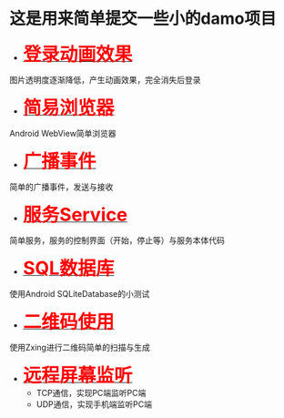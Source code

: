# 这是用来简单提交一些小的damo项目
- <a href="https://github.com/OHCEzqj/Hello/tree/master/Alpha"><b><font size='6' color='red'>登录动画效果</font></b></a>

图片透明度逐渐降低，产生动画效果，完全消失后登录

- <a href="https://github.com/OHCEzqj/Hello/tree/master/Browser"><b><font size='6' color='red'>简易浏览器</font></b></a>

Android WebView简单浏览器

- <a href="https://github.com/OHCEzqj/Hello/tree/master/MyBroadcast"><b><font size='6' color='red'>广播事件</font></b></a>

简单的广播事件，发送与接收

- <a href="https://github.com/OHCEzqj/Hello/tree/master/MyBroadcast"><b><font size='6' color='red'>服务Service</font></b></a>

简单服务，服务的控制界面（开始，停止等）与服务本体代码

- <a href="https://github.com/OHCEzqj/Hello/tree/master/SQL"><b><font size='6' color='red'>SQL数据库</font></b></a>

使用Android SQLiteDatabase的小测试

- <a href="https://github.com/OHCEzqj/Hello/tree/master/Scan_12Code_Gen2"><b><font size='6' color='red'>二维码使用</font></b></a>

使用Zxing进行二维码简单的扫描与生成

- <a href="https://github.com/OHCEzqj/Hello/tree/master/ScreenShow"><b><font size='6' color='red'>远程屏幕监听</font></b></a>
	- TCP通信，实现PC端监听PC端
	- UDP通信，实现手机端监听PC端
